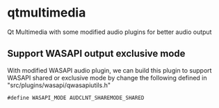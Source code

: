 # qtmultimedia
Qt Multimedia with some modified audio plugins for better audio output

## Support WASAPI output exclusive mode
With modified WASAPI audio plugin, we can build this plugin to support WASAPI shared or exclusive mode by change the
following defined in "src/plugins/wasapi/qwasapiutils.h"

    #define WASAPI_MODE AUDCLNT_SHAREMODE_SHARED
